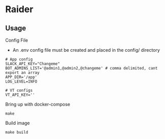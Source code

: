 # Raider

## Usage
Config File
* An .env config file must be created and placed in the config/ directory
```
# App config
SLACK_API_KEY="Changeme"
BOT_ADMINS_LIST='@admin1,@admin2,@changeme' # comma delimited, cant export an array
APP_DIR='/app'
LOG_LEVEL=INFO

# VT configs
VT_API_KEY=''
```

Bring up with docker-compose

`make`

Build image 

`make build`
